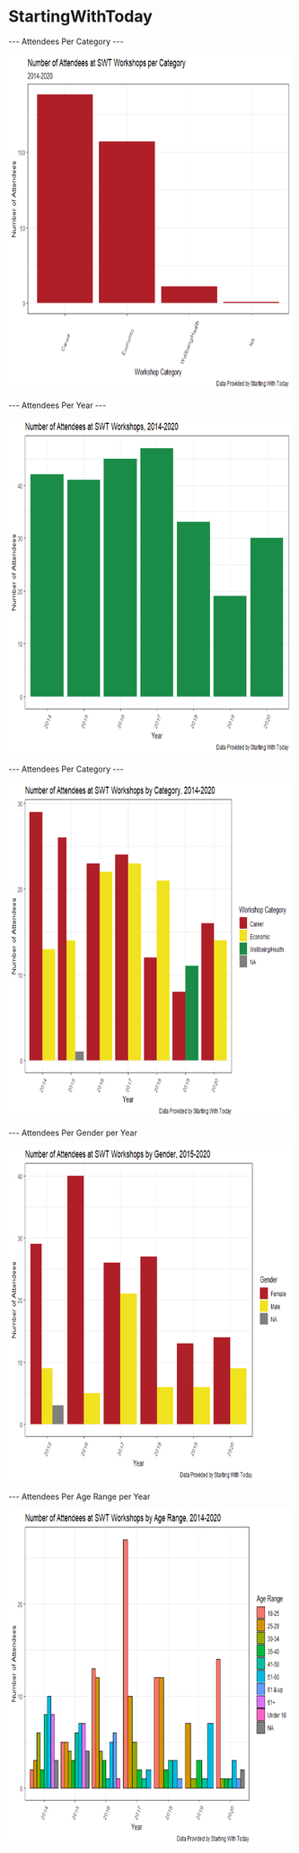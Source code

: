 # StartingWithToday

--- Attendees Per Category ---

<p align="center">
  <img src="Output/Attendees_per_cat_Aggregated.png" height="600" width="800"></img>
</p>

--- Attendees Per Year ---

<p align="center">
  <img src="Output/Attendees_per_year.png" height="600" width="800"></img>
</p>

--- Attendees Per Category ---

<p align="center">
  <img src="Output/Attendees_by_WkshpCat.png" height="600" width="800"></img>
</p>

--- Attendees Per Gender per Year

<p align="center">
  <img src="Output/Attendees_by_Gender.png" height="600" width="800"></img>
</p>

--- Attendees Per Age Range per Year

<p align="center">
  <img src="Output/Attendees_by_Age.png" height="600" width="800"></img>
</p>
